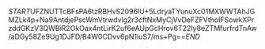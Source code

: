 $START$UFZNUTTcBFsPA6tzRBHvS2096lU+5LdryaTYunuXc01MXWWTAhJGMZLk4p+Na9AntdjePscWmVtrwdvlg2r3cftNxMyCjVvDeFZFVthoIFSowkXPrzddGKzV3QWBiR2OkOax4ntLirK2uf6eAUpGcHrov6T22Iy8eZTMfurfrdTnAw/aDGy58Ze9Ug1DJFD/B4W0CDvv6pN1iuS7/ms+Pg==$END$